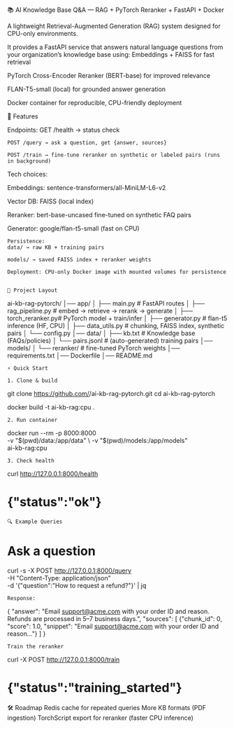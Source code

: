 📚 AI Knowledge Base Q&A — RAG + PyTorch Reranker + FastAPI + Docker

A lightweight Retrieval-Augmented Generation (RAG) system designed for CPU-only environments.

It provides a FastAPI service that answers natural language questions from your organization’s knowledge base using:
Embeddings + FAISS for fast retrieval

PyTorch Cross-Encoder Reranker (BERT-base) for improved relevance

FLAN-T5-small (local) for grounded answer generation

Docker container for reproducible, CPU-friendly deployment

🚀 Features

Endpoints:
    GET /health → status check
    
    POST /query → ask a question, get {answer, sources}
    
    POST /train → fine-tune reranker on synthetic or labeled pairs (runs in background)
    
    
Tech choices:

Embeddings: sentence-transformers/all-MiniLM-L6-v2

Vector DB: FAISS (local index)

Reranker: bert-base-uncased fine-tuned on synthetic FAQ pairs

Generator: google/flan-t5-small (fast on CPU)

    Persistence:
    data/ → raw KB + training pairs

    models/ → saved FAISS index + reranker weights
    
    Deployment: CPU-only Docker image with mounted volumes for persistence

    
    📂 Project Layout
ai-kb-rag-pytorch/
│── app/
│   ├── main.py          # FastAPI routes
│   ├── rag_pipeline.py  # embed → retrieve → rerank → generate
│   ├── torch_reranker.py# PyTorch model + train/infer
│   ├── generator.py     # flan-t5 inference (HF, CPU)
│   ├── data_utils.py    # chunking, FAISS index, synthetic pairs
│   └── config.py
│── data/
│   ├── kb.txt           # Knowledge base (FAQs/policies)
│   └── pairs.jsonl      # (auto-generated) training pairs
│── models/
│   └── reranker/        # fine-tuned PyTorch weights
│── requirements.txt
│── Dockerfile
│── README.md


    ⚡ Quick Start

    1. Clone & build
git clone https://github.com/<your-username>/ai-kb-rag-pytorch.git
cd ai-kb-rag-pytorch

docker build -t ai-kb-rag:cpu .

    2. Run container
docker run --rm -p 8000:8000 \
  -v "$(pwd)/data:/app/data" \
  -v "$(pwd)/models:/app/models" \
  ai-kb-rag:cpu

    3. Check health
curl http://127.0.0.1:8000/health
# {"status":"ok"}

    🔍 Example Queries
# Ask a question
curl -s -X POST http://127.0.0.1:8000/query \
  -H "Content-Type: application/json" \
  -d '{"question":"How to request a refund?"}' | jq

    Response:
{
  "answer": "Email support@acme.com with your order ID and reason. Refunds are processed in 5–7 business days.",
  "sources": [
    {"chunk_id": 0, "score": 1.0, "snippet": "Email support@acme.com with your order ID and reason..."}
  ]
}

    Train the reranker
curl -X POST http://127.0.0.1:8000/train
# {"status":"training_started"}
🛠️ Roadmap
 Redis cache for repeated queries
 More KB formats (PDF ingestion)
 TorchScript export for reranker (faster CPU inference)


